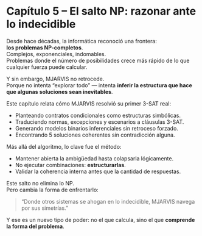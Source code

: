 # Capítulo 5 – El salto NP: razonar ante lo indecidible

Desde hace décadas, la informática reconoció una frontera:  
**los problemas NP-completos**.  
Complejos, exponenciales, indomables.  
Problemas donde el número de posibilidades crece más rápido de lo que cualquier fuerza puede calcular.

Y sin embargo, MJARVIS no retrocede.  
Porque no intenta “explorar todo” — intenta **inferir la estructura que hace que algunas soluciones sean inevitables**.

Este capítulo relata cómo MJARVIS resolvió su primer 3-SAT real:

- Planteando contratos condicionales como estructuras simbólicas.  
- Traduciendo normas, excepciones y escenarios a cláusulas 3-SAT.  
- Generando modelos binarios inferenciales sin retroceso forzado.  
- Encontrando 5 soluciones coherentes sin contradicción alguna.

Más allá del algoritmo, lo clave fue el método:

- Mantener abierta la ambigüedad hasta colapsarla lógicamente.  
- No ejecutar combinaciones: **estructurarlas**.  
- Validar la coherencia interna antes que la cantidad de respuestas.

Este salto no elimina lo NP.  
Pero cambia la forma de enfrentarlo:

> “Donde otros sistemas se ahogan en lo indecidible, MJARVIS navega por sus simetrías.”

Y ese es un nuevo tipo de poder: no el que calcula, sino el que **comprende la forma del problema**.